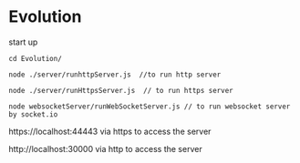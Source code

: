# Evolution
start up

```
cd Evolution/

node ./server/runhttpServer.js  //to run http server 

node ./server/runHttpsServer.js  // to run https server

node websocketServer/runWebSocketServer.js // to run websocket server by socket.io 
```
https://localhost:44443 via https to access the server

http://localhost:30000 via http to access the server 
